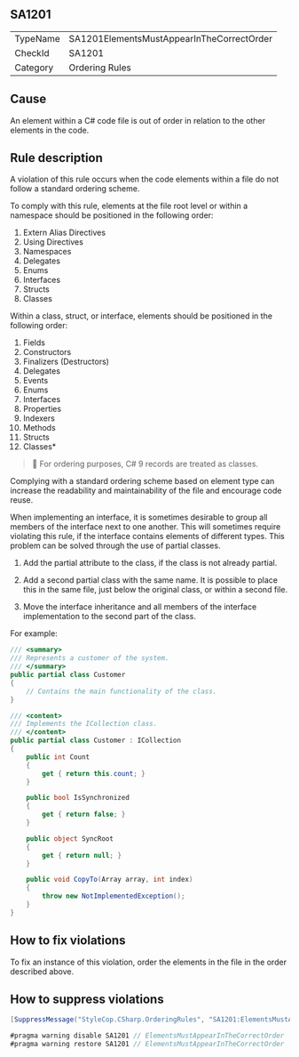 ﻿## SA1201

<table>
<tr>
  <td>TypeName</td>
  <td>SA1201ElementsMustAppearInTheCorrectOrder</td>
</tr>
<tr>
  <td>CheckId</td>
  <td>SA1201</td>
</tr>
<tr>
  <td>Category</td>
  <td>Ordering Rules</td>
</tr>
</table>

## Cause

An element within a C# code file is out of order in relation to the other elements in the code.

## Rule description

A violation of this rule occurs when the code elements within a file do not follow a standard ordering scheme.

To comply with this rule, elements at the file root level or within a namespace should be positioned in the following order:

1. Extern Alias Directives
2. Using Directives
3. Namespaces
4. Delegates
5. Enums
6. Interfaces
7. Structs
8. Classes

Within a class, struct, or interface, elements should be positioned in the following order:

1. Fields
2. Constructors
3. Finalizers (Destructors)
4. Delegates
5. Events
6. Enums
7. Interfaces
8. Properties
9. Indexers
10. Methods
11. Structs
12. Classes*

> 📝 For ordering purposes, C# 9 records are treated as classes.

Complying with a standard ordering scheme based on element type can increase the readability and maintainability of the file and encourage code reuse.

When implementing an interface, it is sometimes desirable to group all members of the interface next to one another. This will sometimes require violating this rule, if the interface contains elements of different types. This problem can be solved through the use of partial classes.

1. Add the partial attribute to the class, if the class is not already partial.

2. Add a second partial class with the same name. It is possible to place this in the same file, just below the original class, or within a second file.

3. Move the interface inheritance and all members of the interface implementation to the second part of the class.

For example:

```csharp
/// <summary>
/// Represents a customer of the system.
/// </summary>
public partial class Customer
{
    // Contains the main functionality of the class.
}

/// <content>
/// Implements the ICollection class.
/// </content>
public partial class Customer : ICollection
{
    public int Count 
    { 
        get { return this.count; }
    }

    public bool IsSynchronized 
    { 
        get { return false; }
    }

    public object SyncRoot 
    { 
        get { return null; }
    }

    public void CopyTo(Array array, int index)
    {
        throw new NotImplementedException();
    }
}
```

## How to fix violations

To fix an instance of this violation, order the elements in the file in the order described above.

## How to suppress violations

```csharp
[SuppressMessage("StyleCop.CSharp.OrderingRules", "SA1201:ElementsMustAppearInTheCorrectOrder", Justification = "Reviewed.")]
```

```csharp
#pragma warning disable SA1201 // ElementsMustAppearInTheCorrectOrder
#pragma warning restore SA1201 // ElementsMustAppearInTheCorrectOrder
```
